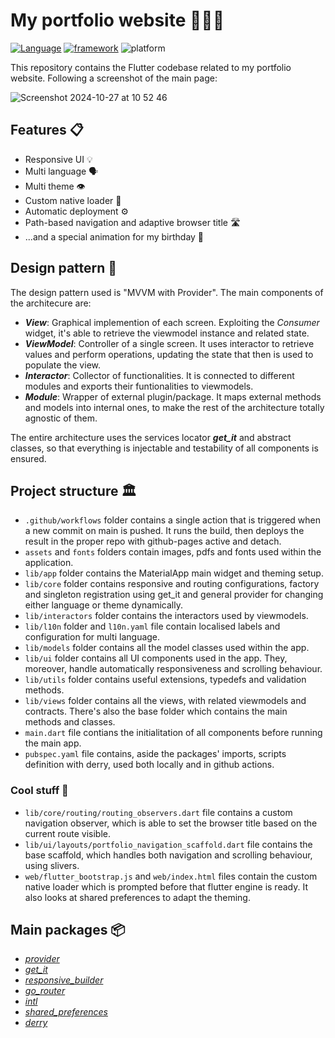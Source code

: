 # My portfolio website 🧑🏽‍💻

[![Language](https://img.shields.io/badge/language-dart-blue)](https://dart.dev/) [![framework](https://img.shields.io/badge/framework-flutter-9cf)](https://flutter.dev/) ![platform](https://img.shields.io/badge/platform-web-blue)

This repository contains the Flutter codebase related to my portfolio website. Following a screenshot of the main page:

![Screenshot 2024-10-27 at 10 52 46](https://github.com/user-attachments/assets/e2db447d-7a53-4ff8-bdf4-fbba2551bb28)


## Features 📋

* Responsive UI 💡
* Multi language 🗣️
* Multi theme 👁️
* Custom native loader 🔗
* Automatic deployment ⚙️
* Path-based navigation and adaptive browser title 🛣️
* ...and a special animation for my birthday 🎉

## Design pattern 🔎
The design pattern used is "MVVM with Provider". The main components of the architecure are:
* ***View***: Graphical implemention of each screen. Exploiting the *Consumer* widget, it's able to retrieve the viewmodel instance and related state.
* ***ViewModel***: Controller of a single screen. It uses interactor to retrieve values and perform operations, updating the state that then is used to populate the view.
* ***Interactor***: Collector of functionalities. It is connected to different modules and exports their funtionalities to viewmodels.
* ***Module***: Wrapper of external plugin/package. It maps external methods and models into internal ones, to make the rest of the architecture totally agnostic of them.

The entire architecture uses the services locator ***get_it*** and abstract classes, so that everything is injectable and testability of all components is ensured.

## Project structure 🏛️
* `.github/workflows` folder contains a single action that is triggered when a new commit on main is pushed. It runs the build, then deploys the result in the proper repo with github-pages active and detach.
* `assets` and `fonts` folders contain images, pdfs and fonts used within the application.
* `lib/app` folder contains the MaterialApp main widget and theming setup.
* `lib/core` folder contains responsive and routing configurations, factory and singleton registration using get_it and general provider for changing either language or theme dynamically.
* `lib/interactors` folder contains the interactors used by viewmodels.
* `lib/l10n` folder and `l10n.yaml` file contain localised labels and configuration for multi language.
* `lib/models` folder contains all the model classes used within the app.
* `lib/ui` folder contains all UI components used in the app. They, moreover, handle automatically responsiveness and scrolling behaviour.
* `lib/utils` folder contains useful extensions, typedefs and validation methods.
* `lib/views` folder contains all the views, with related viewmodels and contracts. There's also the base folder which contains the main methods and classes.
* `main.dart` file contians the initialitation of all components before running the main app.
* `pubspec.yaml` file contains, aside the packages' imports, scripts definition with derry, used both locally and in github actions.

### Cool stuff 💫
* `lib/core/routing/routing_observers.dart` file contains a custom navigation observer, which is able to set the browser title based on the current route visible.
* `lib/ui/layouts/portfolio_navigation_scaffold.dart` file contains the base scaffold, which handles both navigation and scrolling behaviour, using slivers.
* `web/flutter_bootstrap.js` and `web/index.html` files contain the custom native loader which is prompted before that flutter engine is ready. It also looks at shared preferences to adapt the theming.


## Main packages 📦
* *[provider](https://pub.dev/packages/provider)*
* *[get_it](https://pub.dev/packages/get_it)*
* *[responsive_builder](https://pub.dev/packages/responsive_builder)*
* *[go_router](https://pub.dev/packages/go_router)*
* *[intl](https://pub.dev/packages/intl)*
* *[shared_preferences](https://pub.dev/packages/shared_preferences)*
* *[derry](https://pub.dev/packages/derry)*
